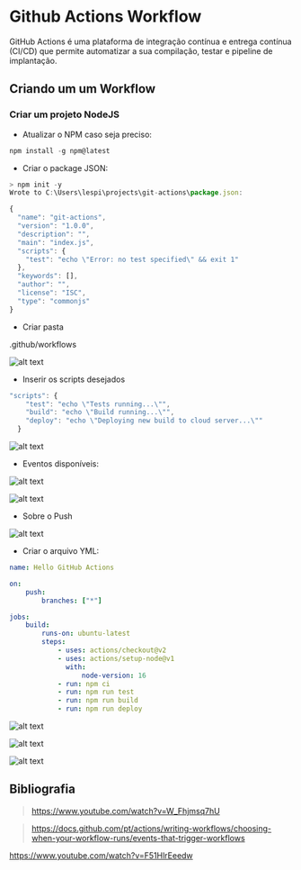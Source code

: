 # Github Actions Workflow

GitHub Actions é uma plataforma de integração contínua e entrega contínua (CI/CD) que permite automatizar a sua compilação, testar e pipeline de implantação.

## Criando um um Workflow 

### Criar um projeto NodeJS

- Atualizar o NPM caso seja preciso:

```js
npm install -g npm@latest
```
- Criar o package JSON:

```js
> npm init -y
Wrote to C:\Users\lespi\projects\git-actions\package.json:

{
  "name": "git-actions",
  "version": "1.0.0",
  "description": "",
  "main": "index.js",
  "scripts": {
    "test": "echo \"Error: no test specified\" && exit 1"
  },
  "keywords": [],
  "author": "",
  "license": "ISC",
  "type": "commonjs"
}
```

- Criar pasta

.github/workflows

![alt text](image.png)

- Inserir os scripts desejados

```js
"scripts": {
    "test": "echo \"Tests running...\"",
    "build": "echo \"Build running...\"",
    "deploy": "echo \"Deploying new build to cloud server...\""
  }
```

![alt text](image-1.png)

- Eventos disponíveis:

![alt text](image-2.png)

![alt text](image-3.png)

- Sobre o Push

![alt text](image-4.png)

- Criar o arquivo YML:

```yml
name: Hello GitHub Actions

on:
    push:
        branches: ["*"]

jobs:
    build:
        runs-on: ubuntu-latest
        steps:
            - uses: actions/checkout@v2
            - uses: actions/setup-node@v1
              with:
                  node-version: 16
            - run: npm ci
            - run: npm run test
            - run: npm run build
            - run: npm run deploy
```
![alt text](image-7.png)

![alt text](image-5.png)

![alt text](image-6.png)









## Bibliografia

> https://www.youtube.com/watch?v=W_Fhjmsq7hU

> https://docs.github.com/pt/actions/writing-workflows/choosing-when-your-workflow-runs/events-that-trigger-workflows

https://www.youtube.com/watch?v=F51HlrEeedw


























































































































